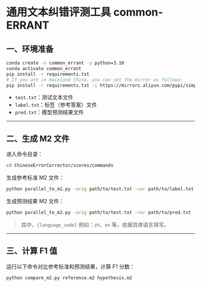 # 通用文本纠错评测工具 common-ERRANT

## 一、环境准备

``` sh
conda create -n common_errant -y python=3.10
conda activate common_errant
pip install -r requirements.txt
# If you are in mainland China, you can set the mirror as follows:
pip install -r requirements.txt -i https://mirrors.aliyun.com/pypi/simple/ --trusted-host=mirrors.aliyun.com
```

- `test.txt`：测试文本文件
- `label.txt`：标签（参考答案）文件
- `pred.txt`：模型预测结果文件

---

## 二、生成 M2 文件

进入命令目录：

```bash
cd ChineseErrorCorrector/scores/commands
```

生成参考标准 M2 文件：

```bash
python parallel_to_m2.py -orig path/to/test.txt -cor path/to/label.txt -out path/to/reference.m2 -lang {language_code}
```

生成预测结果 M2 文件：

```bash
python parallel_to_m2.py -orig path/to/test.txt -cor path/to/pred.txt -out path/to/hypothesis.m2 -lang {language_code}
```

> 其中，`{language_code}` 例如：`zh`、`en` 等，依据具体语言填写。

---

## 三、计算 F1 值

运行以下命令对比参考标准和预测结果，计算 F1 分数：

```bash
python compare_m2.py reference.m2 hypothesis.m2
```


